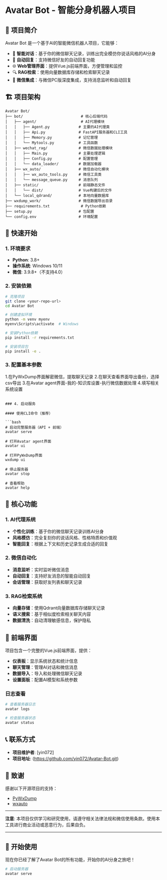 # Avatar Bot - 智能分身机器人项目

## 🎯 项目简介

Avatar Bot 是一个基于AI的智能微信机器人项目，它能够：

- 🤖 **智能对话**：基于你的微信聊天记录，训练出完全模仿你说话风格的AI分身
- 💬 **自动回复**：支持微信好友的自动回复功能
- 🌐 **Web管理界面**：提供Vue.js前端界面，方便管理和监控
- 🔍 **RAG检索**：使用向量数据库存储和检索聊天记录
- 📱 **微信集成**：与微信PC版深度集成，支持消息监听和自动回复

## 🏗️ 项目架构

```
Avatar Bot/
├── bot/                          # 核心后端代码
│   ├── agent/                    # AI代理模块
│   │   ├── Agent.py             # 主要的AI代理类
│   │   ├── Api.py               # FastAPI服务器和CLI工具
│   │   ├── Memory.py            # 记忆管理
│   │   └── Mytools.py           # 工具函数
│   ├── wechat_rag/              # 微信数据处理模块
│   │   ├── Main.py              # 主要处理逻辑
│   │   ├── Config.py            # 配置管理
│   │   └── data_loader/         # 数据加载器
│   ├── wx_auto/                 # 微信自动化模块
│   │   ├── wx_auto_tools.py     # 微信工具类
│   │   └── message_queue.py     # 消息队列
│   ├── static/                  # 前端静态文件
│   │   └── dist/                # Vue构建后的文件
│   └── local_qdrand/            # 本地向量数据库
├── wxdump_work/                 # 微信数据导出目录
├── requirements.txt              # Python依赖
├── setup.py                     # 包配置
└── config.env                   # 环境配置
```

## 🚀 快速开始

### 1. 环境要求

- **Python**: 3.8+
- **操作系统**: Windows 10/11
- **微信**: 3.9.8+（不支持4.0）

### 2. 安装依赖

```bash
# 克隆项目
git clone <your-repo-url>
cd Avatar Bot

# 创建虚拟环境
python -m venv myenv
myenv\Scripts\activate  # Windows

# 安装Python依赖
pip install -r requirements.txt

# 安装项目包
pip install -e .
```

### 3. 配置基本参数

1.在PyWxDump界面解密微信，提取聊天记录
2.在聊天查看界面导出备份，选择csv导出
3.在Avatar agent界面-我的-知识库设置-执行微信数据处理
4.填写相关系统设置

```

### 4. 启动服务

#### 使用CLI命令（推荐）

```bash
# 启动完整服务器（API + 前端）
avatar serve

# 打开Avatar agent界面
avatar ui

# 打开PyWxDump界面
wxdump ui

# 停止服务器
avatar stop

# 查看帮助
avatar help
```


## 🔧 核心功能

### 1. AI代理系统

- **个性化训练**：基于你的微信聊天记录训练AI分身
- **风格模仿**：完全复刻你的说话风格、性格特质和价值观
- **智能回复**：根据上下文和历史记录生成合适的回复

### 2. 微信自动化

- **消息监听**：实时监听微信消息
- **自动回复**：支持好友消息的智能自动回复
- **会话管理**：获取好友列表和聊天记录

### 3. RAG检索系统

- **向量存储**：使用Qdrant向量数据库存储聊天记录
- **语义搜索**：基于相似度检索相关聊天内容
- **数据清洗**：自动清理敏感信息，保护隐私


## 🎨 前端界面

项目包含一个完整的Vue.js前端界面，提供：

- **仪表板**：显示系统状态和统计信息
- **聊天管理**：管理AI对话和微信消息
- **数据导入**：导入和处理微信聊天记录
- **设置面板**：配置AI模型和系统参数


### 日志查看

```bash
# 查看服务器日志
avatar logs

# 检查服务器状态
avatar status
```

## 📞 联系方式

- **项目维护者**: [yin072]
- **项目地址**: (https://github.com/yin072/Avatar-Bot.git)

## 🙏 致谢

感谢以下开源项目的支持：

- [PyWxDump](https://github.com/xaoyaoo/PyWxDump.git)
- [wxauto](https://github.com/cluic/wxauto.git)

---

**注意**: 本项目仅供学习和研究使用，请遵守相关法律法规和微信使用条款。使用本工具进行商业活动或恶意行为，后果自负。

---

## 🎉 开始使用

现在你已经了解了Avatar Bot的所有功能，开始你的AI分身之旅吧！

```bash
# 启动服务器
avatar serve

